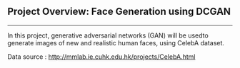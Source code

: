 ## Project Overview: Face Generation using DCGAN

-----------------------------------------------------------------------------------

In this project, generative adversarial networks (GAN) will be usedto generate images of new and realistic human faces, using CelebA dataset.

Data source : http://mmlab.ie.cuhk.edu.hk/projects/CelebA.html
